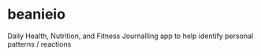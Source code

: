 # beanieio
Daily Health, Nutrition, and Fitness Journalling app to help identify personal patterns / reactions
